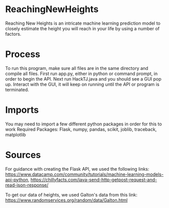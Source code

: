 # ReachingNewHeights
Reaching New Heights is an intricate machine learning prediction model to closely estimate the height you will reach in your life by using a number of factors.

# Process
To run this program, make sure all files are in the same directory and compile all files. 
First run app.py, either in python or command prompt, in order to begin the API.
Next run HackTJ.java and you should see a GUI pop up.
Interact with the GUI, it will keep on running until the API or program is terminated.

# Imports
You may need to import a few different python packages in order for this to work
Required Packages:
  Flask,
  numpy,
  pandas,
  scikit,
  joblib,
  traceback,
  matplotlib

# Sources
For guidance with creating the Flask API, we used the following links: https://www.datacamp.com/community/tutorials/machine-learning-models-api-python, https://chillyfacts.com/java-send-http-getpost-request-and-read-json-response/

To get our data of heights, we used Galton's data from this link: https://www.randomservices.org/random/data/Galton.html
